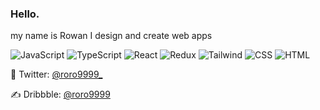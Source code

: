 
### Hello.

my name is Rowan I design and create web apps

![JavaScript](https://img.shields.io/badge/-JavaScript-000?&logo=JavaScript)
![TypeScript](https://img.shields.io/badge/-TypeScript-000?&logo=TypeScript&logoColor=007ACC)
![React](https://img.shields.io/badge/-React-000?&logo=React)
![Redux](https://img.shields.io/badge/-Redux-000?&logo=Redux)
![Tailwind](https://img.shields.io/badge/-HTML-000?&logo=Tailwind)
![CSS](https://img.shields.io/badge/-CSS-000?&logo=CSS3)
![HTML](https://img.shields.io/badge/-HTML-000?&logo=HTML5)


🦆 Twitter: [@roro9999_](https://twitter.com/roro9999_)

✍️ Dribbble: [@roro9999](https://dribbble.com/roro9999)


